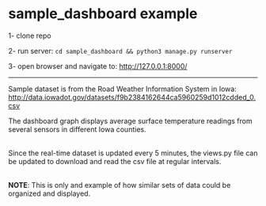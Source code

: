 # sample_dashboard example

1- clone repo

2- run server: `cd sample_dashboard && python3 manage.py runserver`

3- open browser and navigate to: http://127.0.0.1:8000/

---

Sample dataset is from the Road Weather Information System in Iowa: 
http://data.iowadot.gov/datasets/f9b2384162644ca5960259d1012cdded_0.csv


The dashboard graph displays average surface temperature readings 
from several sensors in different Iowa counties.
<br/><br/>

Since the real-time dataset is updated every 5 minutes, the views.py file can be 
updated to download and read the csv file at regular intervals. 
<br/><br/>

**NOTE**: This is only and example of how similar sets of data 
could be organized and displayed.
